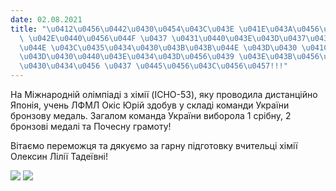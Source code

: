 ```yaml
---
date: 02.08.2021
title: "\u0412\u0456\u0442\u0430\u0454\u043C\u043E \u041E\u043A\u0456\u0441\u0430\
  \ \u042E\u0440\u0456\u044F \u0437 \u0431\u0440\u043E\u043D\u0437\u043E\u0432\u043E\
  \u044E \u043C\u0435\u0434\u0430\u043B\u043B\u044E \u043D\u0430 \u041C\u0456\u0436\
  \u043D\u0430\u0440\u043E\u0434\u043D\u0456\u0439 \u043E\u043B\u0456\u043C\u043F\u0456\
  \u0430\u0434\u0456 \u0437 \u0445\u0456\u043C\u0456\u0457!!!"
---
```

На Міжнародній олімпіаді з хімії (ICHO-53), яку проводила дистанційно Японія, учень ЛФМЛ Окіс Юрій здобув у складі команди України бронзову медаль. Загалом команда України виборола 1 срібну, 2 бронзові медалі та Почесну грамоту!

Вітаємо переможця та дякуємо за гарну підготовку вчительці хімії Олексин Лілії Тадеївні!

![](/files/вітаємо-окіса-юрія-з-olimp2.jpg)
![](/files/вітаємо-окіса-юрія-з-olimp1.jpg)